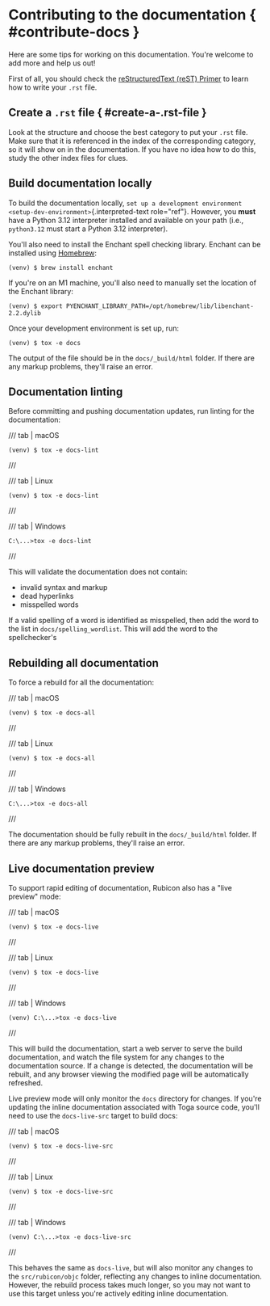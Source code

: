 # Contributing to the documentation { #contribute-docs }

Here are some tips for working on this documentation. You're welcome to
add more and help us out!

First of all, you should check the [reStructuredText (reST)
Primer](https://www.sphinx-doc.org/en/master/usage/restructuredtext/basics.html)
to learn how to write your `.rst` file.

## Create a `.rst` file { #create-a-.rst-file }

Look at the structure and choose the best category to put your `.rst`
file. Make sure that it is referenced in the index of the corresponding
category, so it will show on in the documentation. If you have no idea
how to do this, study the other index files for clues.

## Build documentation locally

To build the documentation locally, `set up a development environment
<setup-dev-environment>`{.interpreted-text role="ref"}. However, you
**must** have a Python 3.12 interpreter installed and available on your
path (i.e., `python3.12` must start a Python 3.12 interpreter).

You'll also need to install the Enchant spell checking library. Enchant
can be installed using [Homebrew](https://brew.sh):

```console
(venv) $ brew install enchant
```

If you're on an M1 machine, you'll also need to manually set the
location of the Enchant library:

```console
(venv) $ export PYENCHANT_LIBRARY_PATH=/opt/homebrew/lib/libenchant-2.2.dylib
```

Once your development environment is set up, run:

```console
(venv) $ tox -e docs
```

The output of the file should be in the `docs/_build/html` folder. If
there are any markup problems, they'll raise an error.

## Documentation linting

Before committing and pushing documentation updates, run linting for the
documentation:

/// tab | macOS

```console
(venv) $ tox -e docs-lint
```

///

/// tab | Linux

```console
(venv) $ tox -e docs-lint
```

///

/// tab | Windows

```doscon
C:\...>tox -e docs-lint
```

///

This will validate the documentation does not contain:

- invalid syntax and markup
- dead hyperlinks
- misspelled words

If a valid spelling of a word is identified as misspelled, then add the
word to the list in `docs/spelling_wordlist`. This will add the word to
the spellchecker's

## Rebuilding all documentation

To force a rebuild for all the documentation:

/// tab | macOS

```console
(venv) $ tox -e docs-all
```

///

/// tab | Linux

```console
(venv) $ tox -e docs-all
```

///

/// tab | Windows

```doscon
C:\...>tox -e docs-all
```

///

The documentation should be fully rebuilt in the `docs/_build/html`
folder. If there are any markup problems, they'll raise an error.

## Live documentation preview

To support rapid editing of documentation, Rubicon also has a "live
preview" mode:

/// tab | macOS

```console
(venv) $ tox -e docs-live
```

///

/// tab | Linux

```console
(venv) $ tox -e docs-live
```

///

/// tab | Windows

```doscon
(venv) C:\...>tox -e docs-live
```

///

This will build the documentation, start a web server to serve the build
documentation, and watch the file system for any changes to the
documentation source. If a change is detected, the documentation will be
rebuilt, and any browser viewing the modified page will be automatically
refreshed.

Live preview mode will only monitor the `docs` directory for changes. If
you're updating the inline documentation associated with Toga source
code, you'll need to use the `docs-live-src` target to build docs:

/// tab | macOS

```console
(venv) $ tox -e docs-live-src
```

///

/// tab | Linux

```console
(venv) $ tox -e docs-live-src
```

///

/// tab | Windows

```doscon
(venv) C:\...>tox -e docs-live-src
```

///

This behaves the same as `docs-live`, but will also monitor any changes
to the `src/rubicon/objc` folder, reflecting any changes to inline
documentation. However, the rebuild process takes much longer, so you
may not want to use this target unless you're actively editing inline
documentation.
